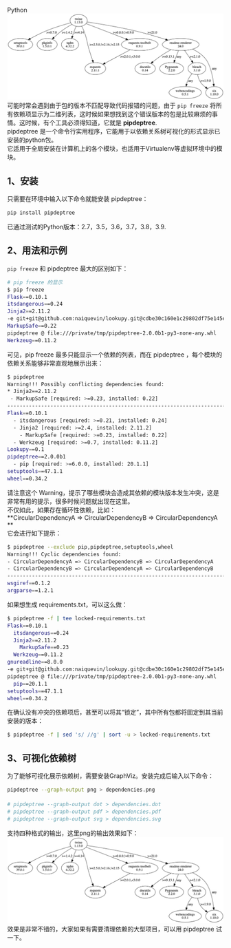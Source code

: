 Python<br />![](./img/1654694904737-754a91cb-03ad-4849-b791-f7b340fab00b.png)<br />可能时常会遇到由于包的版本不匹配导致代码报错的问题，由于 `pip freeze` 将所有依赖项显示为二维列表，这时候如果想找到这个错误版本的包是比较麻烦的事情。这时候，有个工具必须得知道，它就是 **pipdeptree**.<br />pipdeptree 是一个命令行实用程序，它能用于以依赖关系树可视化的形式显示已安装的python包。<br />它适用于全局安装在计算机上的各个模块，也适用于Virtualenv等虚拟环境中的模块。
<a name="bjl3q"></a>
## 1、安装
只需要在环境中输入以下命令就能安装 pipdeptree：
```bash
pip install pipdeptree
```
已通过测试的Python版本：2.7，3.5，3.6，3.7，3.8，3.9.
<a name="hcWuf"></a>
## 2、用法和示例
`pip freeze` 和 pipdeptree 最大的区别如下：
```bash
# pip freeze 的显示
$ pip freeze
Flask==0.10.1
itsdangerous==0.24
Jinja2==2.11.2
-e git+git@github.com:naiquevin/lookupy.git@cdbe30c160e1c29802df75e145ea4ad903c05386#egg=Lookupy
MarkupSafe==0.22
pipdeptree @ file:///private/tmp/pipdeptree-2.0.0b1-py3-none-any.whl
Werkzeug==0.11.2
```
可见，pip freeze 最多只能显示一个依赖的列表，而在 pipdeptree ，每个模块的依赖关系能够非常直观地展示出来：
```bash
$ pipdeptree
Warning!!! Possibly conflicting dependencies found:
* Jinja2==2.11.2
 - MarkupSafe [required: >=0.23, installed: 0.22]
------------------------------------------------------------------------
Flask==0.10.1
  - itsdangerous [required: >=0.21, installed: 0.24]
  - Jinja2 [required: >=2.4, installed: 2.11.2]
    - MarkupSafe [required: >=0.23, installed: 0.22]
  - Werkzeug [required: >=0.7, installed: 0.11.2]
Lookupy==0.1
pipdeptree==2.0.0b1
  - pip [required: >=6.0.0, installed: 20.1.1]
setuptools==47.1.1
wheel==0.34.2
```
请注意这个 Warning，提示了哪些模块会造成其依赖的模块版本发生冲突，这是非常有用的提示，很多时候问题就出现在这里。<br />不仅如此，如果存在循环性依赖，比如：<br />**CircularDependencyA => CircularDependencyB => CircularDependencyA **<br />它会进行如下提示：
```bash
$ pipdeptree --exclude pip,pipdeptree,setuptools,wheel
Warning!!! Cyclic dependencies found:
- CircularDependencyA => CircularDependencyB => CircularDependencyA
- CircularDependencyB => CircularDependencyA => CircularDependencyB
------------------------------------------------------------------------
wsgiref==0.1.2
argparse==1.2.1
```
如果想生成 requirements.txt，可以这么做：
```bash
$ pipdeptree -f | tee locked-requirements.txt
Flask==0.10.1
  itsdangerous==0.24
  Jinja2==2.11.2
    MarkupSafe==0.23
  Werkzeug==0.11.2
gnureadline==8.0.0
-e git+git@github.com:naiquevin/lookupy.git@cdbe30c160e1c29802df75e145ea4ad903c05386#egg=Lookupy
pipdeptree @ file:///private/tmp/pipdeptree-2.0.0b1-py3-none-any.whl
  pip==20.1.1
setuptools==47.1.1
wheel==0.34.2
```
在确认没有冲突的依赖项后，甚至可以将其“锁定”，其中所有包都将固定到其当前安装的版本：
```bash
$ pipdeptree -f | sed 's/ //g' | sort -u > locked-requirements.txt
```
<a name="gVP65"></a>
## 3、可视化依赖树
为了能够可视化展示依赖树，需要安装GraphViz。安装完成后输入以下命令：
```bash
pipdeptree --graph-output png > dependencies.png

# pipdeptree --graph-output dot > dependencies.dot
# pipdeptree --graph-output pdf > dependencies.pdf
# pipdeptree --graph-output svg > dependencies.svg
```
支持四种格式的输出，这里png的输出效果如下：<br />![](./img/1654694904634-ef48bed6-b962-4390-b913-34a6e8ae8593.png)<br />效果是非常不错的，大家如果有需要清理依赖的大型项目，可以用 pipdeptree 试一下。
